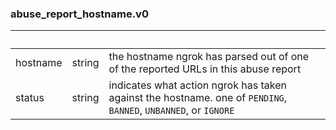 
### abuse_report_hostname.v0

| &nbsp; | &nbsp; | &nbsp; |
|---|---|---|
| hostname | string | the hostname ngrok has parsed out of one of the reported URLs in this abuse report |
| status | string | indicates what action ngrok has taken against the hostname. one of `PENDING`, `BANNED`, `UNBANNED`, or `IGNORE` |